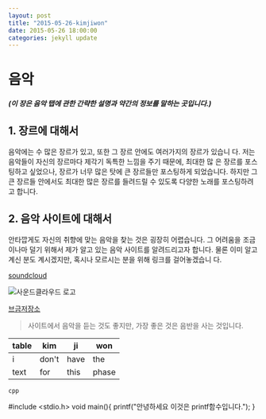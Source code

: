 ```yaml
---
layout: post
title: "2015-05-26-kimjiwon"
date: 2015-05-26 18:00:00
categories: jekyll update
---
```


# **음악**

#### *(이 장은 음악 탭에 관한 간략한 설명과 약간의 정보를 말하는 곳입니다.)*

## **1. 장르에 대해서**
  음악에는 수 많은 장르가 있고, 또한 그 장르 안에도 여러가지의 장르가 있습니
 다. 저는 음악들이 자신의 장르마다 제각기 독특한 느낌을 주기 때문에, 최대한 많
 은 장르를 포스팅하고 싶었으나, 장르가 너무 많은 탓에 큰 장르들만 포스팅하게
 되었습니다. 하지만 그 큰 장르들 안에서도 최대한 많은 장르를 들려드릴 수 있도록
 다양한 노래를 포스팅하려고 합니다.

## **2. 음악 사이트에 대해서**
  안타깝게도 자신의 취향에 맞는 음악을 찾는 것은 굉장히 어렵습니다. 그 어려움을
 조금이나마 덜기 위해서 제가 알고 있는 음악 사이트를 알려드리고자 합니다. 물론
 이미 알고 계신 분도 계시겠지만, 혹시나 모르시는 분을 위해 링크를 걸어놓겠습니
 다.

 [soundcloud](https://soundcloud.com)
 
![사운드클라우드 로고](http://www.cfse.cam.ac.uk/Sounddloud_logo/image_preview)

 [브금저장소][1]

 >사이트에서 음악을 듣는 것도 좋지만, 가장 좋은 것은 음반을 사는 것입니다.

| table |  kim  |  ji  |  won  |
| ----- | ----- | ---- | ----- |
|   i   | don't | have |  the  |
| text  |  for  | this | phase |

	cpp
#include <stdio.h>
void main(){
printf("안녕하세요 이것은 printf함수입니다.");
}
	


[1]: https://www.bgmstore.net/
